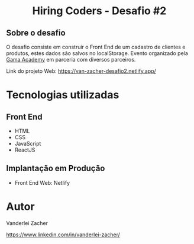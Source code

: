 <h1 align="center">Hiring Coders - Desafio #2</h1>

## Sobre o desafio

O desafio consiste em construir o Front End de um cadastro de clientes e produtos, estes dados são salvos no localStorage. 
Evento organizado pela [Gama Academy](https://www.gama.academy "Site da Gama Academy") em parceria com diversos parceiros.

Link do projeto Web: https://van-zacher-desafio2.netlify.app/

# Tecnologias utilizadas

## Front End

 - HTML
 - CSS
 - JavaScript
 - ReactJS

## Implantação em Produção

- Front End Web: Netlify


# Autor

Vanderlei Zacher

https://www.linkedin.com/in/vanderlei-zacher/
